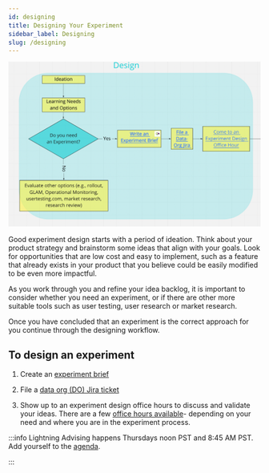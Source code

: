 ```yaml
---
id: designing
title: Designing Your Experiment
sidebar_label: Designing
slug: /designing
---
```


![Designing flow](/img/workflow/designing.png)

Good experiment design starts with a period of ideation.  Think about your product strategy and brainstorm some ideas that align with your goals.  Look for opportunities that are low cost and easy to implement, such as a feature that already exists in your product that you believe could be easily modified to be even more impactful.

As you work through you and refine your idea backlog, it is important to consider whether you need an experiment, or if there are other more suitable tools such as user testing, user research or market research.

Once you have concluded that an experiment is the correct approach for you continue through the designing workflow.

## To design an experiment

1. Create an [experiment brief](https://docs.google.com/document/d/1eFGL9FATIuZudjSItpIT2Ct1C5qb5E3Qk7hJuJQT67s/edit#heading=https://docs.google.com/document/d/1eFGL9FATIuZudjSItpIT2Ct1C5qb5E3Qk7hJuJQT67s/edit)

1. File a [data org (DO) Jira ticket](https://mana.mozilla.org/wiki/pages/viewpage.action?pageId=109990007)

1. Show up to an experiment design office hours to discuss and validate your ideas.  There are a few [office hours available](https://mana.mozilla.org/wiki/display/DATA/Office+Hours)- depending on your need and where you are in the experiment process.  

:::info
Lightning Advising happens Thursdays noon PST and 8:45 AM PST.  Add yourself to the [agenda](https://docs.google.com/document/d/1fj4BqG0N-cN_Fx5sq-AozdiOdKO7asaDWR4B7sH88F0/edit#heading=h.yguiolmttiw2).

:::
